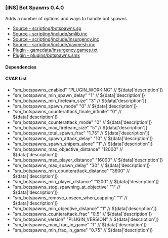 ### [INS] Bot Spawns 0.4.0

Adds a number of options and ways to handle bot spawns

 * [Source - scripting/botspawns.sp](https://github.com/jaredballou/insurgency-sourcemod/blob/master/scripting/botspawns.sp?raw=true)
 * [Source - scripting/include/smlib.inc](https://github.com/jaredballou/insurgency-sourcemod/blob/master/scripting/include/smlib.inc?raw=true)
 * [Source - scripting/include/insurgency.inc](https://github.com/jaredballou/insurgency-sourcemod/blob/master/scripting/include/insurgency.inc?raw=true)
 * [Source - scripting/include/navmesh.inc](https://github.com/jaredballou/insurgency-sourcemod/blob/master/scripting/include/navmesh.inc?raw=true)
 * [Plugin - gamedata/insurgency.games.txt](https://github.com/jaredballou/insurgency-sourcemod/blob/master/gamedata/insurgency.games.txt?raw=true)
 * [Plugin - plugins/botspawns.smx](https://github.com/jaredballou/insurgency-sourcemod/blob/master/plugins/botspawns.smx?raw=true)

#### Dependencies
#### CVAR List
 * "sm_botspawns_enabled" "PLUGIN_WORKING" // ${data['description']}
 * "sm_botspawns_min_spawn_delay" "1" // ${data['description']}
 * "sm_botspawns_min_fireteam_size" "3" // ${data['description']}
 * "sm_botspawns_spawn_mode" "0" // ${data['description']}
 * "sm_botspawns_counterattack_finale_infinite" "0" // ${data['description']}
 * "sm_botspawns_counterattack_mode" "0" // ${data['description']}
 * "sm_botspawns_max_fireteam_size" "5" // ${data['description']}
 * "sm_botspawns_total_spawn_frac" "1.75" // ${data['description']}
 * "sm_botspawns_spawn_attack_delay" "10" // ${data['description']}
 * "sm_botspawns_spawn_snipers_alone" "1" // ${data['description']}
 * "sm_botspawns_max_objective_distance" "12000" // ${data['description']}
 * "sm_botspawns_max_player_distance" "16000" // ${data['description']}
 * "sm_botspawns_max_spawn_delay" "30" // ${data['description']}
 * "sm_botspawns_min_counterattack_distance" "3600" // ${data['description']}
 * "sm_botspawns_min_player_distance" "1200" // ${data['description']}
 * "sm_botspawns_stop_spawning_at_objective" "1" // ${data['description']}
 * "sm_botspawns_remove_unseen_when_capping" "1" // ${data['description']}
 * "sm_botspawns_min_objective_distance" "1" // ${data['description']}
 * "sm_botspawns_counterattack_frac" "0.5" // ${data['description']}
 * "sm_botspawns_version" "PLUGIN_VERSION" // ${data['description']}
 * "sm_botspawns_max_frac_in_game" "1" // ${data['description']}
 * "sm_botspawns_min_frac_in_game" "0.75" // ${data['description']}
